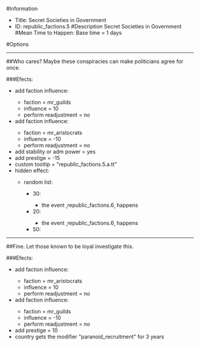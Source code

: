 #Information
 - Title: Secret Societies in Government
 - ID: republic_factions.5
#Description
Secret Societies in Government
#Mean Time to Happen:
Base time = 1 days

#Options

___
##Who cares? Maybe these conspiracies can make politicians agree for once.

###Efects:<ul><li>add faction influence:</li><ul><li>faction = mr_guilds</li><li>influence = 10</li><li>perform readjustment = no</li></ul><li>add faction influence:</li><ul><li>faction = mr_aristocrats</li><li>influence = -10</li><li>perform readjustment = no</li></ul><li>add stability or adm power = yes</li><li>add prestige = -15</li><li>custom tooltip = "republic_factions.5.a.tt"</li><li>hidden effect:</li><ul><li>random list:</li><ul><li>30:</li><ul><li>the event ˻republic_factions.6˼ happens</li></ul><li>20:</li><ul><li>the event ˻republic_factions.6˼ happens</li></ul><li>50:</li><ul></ul></ul></ul></ul>

___
##Fine. Let those known to be loyal investigate this.

###Efects:<ul><li>add faction influence:</li><ul><li>faction = mr_aristocrats</li><li>influence = 10</li><li>perform readjustment = no</li></ul><li>add faction influence:</li><ul><li>faction = mr_guilds</li><li>influence = -10</li><li>perform readjustment = no</li></ul><li>add prestige = 10</li><li>country gets the modifier "paranoid_recruitment" for 3 years</li></ul>
